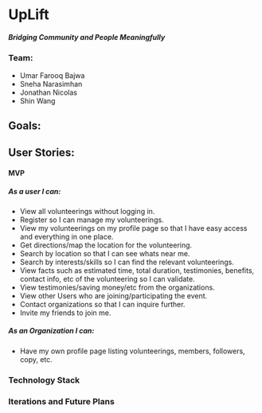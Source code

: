 # UpLift 
##### Bridging Community and People Meaningfully
### Team:
* Umar Farooq Bajwa
* Sneha Narasimhan
* Jonathan Nicolas
* Shin Wang
## Goals:
## User Stories:
#### MVP

##### As a user I can:
* View all volunteerings without logging in.
 * Register so I can manage my volunteerings.
 * View my volunteerings on my profile page so that I have easy access and everything in one place.
 * Get directions/map the location for the volunteering.
 * Search by location so that I can see whats near me.
 * Search by interests/skills so I can find the relevant volunteerings.
 * View facts such as estimated time, total duration, testimonies, benefits, contact info, etc of the volunteering so I can validate.
 * View testimonies/saving money/etc from the organizations.
 * View other Users who are joining/participating the event.
 * Contact organizations so that I can inquire further.
 * Invite my friends to join me. 
##### As an Organization I can: 
* Have my own profile page listing volunteerings, members, followers, copy, etc.
### Technology Stack
### Iterations and Future Plans